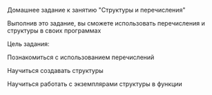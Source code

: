 Домашнее задание к занятию "Структуры и перечисления"

Выполнив это задание, вы сможете использовать перечисления и структуры в своих программах

Цель задания:

Познакомиться с использованием перечислений

Научиться создавать структуры

Научиться работать с экземплярами структуры в функции

